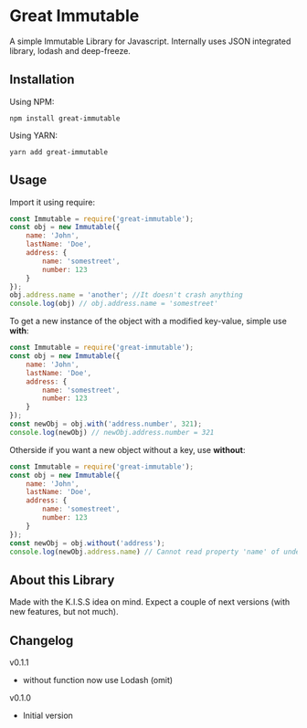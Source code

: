 # Great Immutable

A simple Immutable Library for Javascript. 
Internally uses JSON integrated library, lodash and deep-freeze.

## Installation

Using NPM:
```shell
npm install great-immutable
```
Using YARN:
```shell
yarn add great-immutable
```

## Usage
Import it using require:
```js
const Immutable = require('great-immutable');
const obj = new Immutable({
	name: 'John',
	lastName: 'Doe',
	address: {
		name: 'somestreet',
		number: 123
	}
});
obj.address.name = 'another'; //It doesn't crash anything
console.log(obj) // obj.address.name = 'somestreet'
```
To get a new instance of the object with a modified key-value, simple use **with**:
```js
const Immutable = require('great-immutable');
const obj = new Immutable({
	name: 'John',
	lastName: 'Doe',
	address: {
		name: 'somestreet',
		number: 123
	}
});
const newObj = obj.with('address.number', 321);
console.log(newObj) // newObj.address.number = 321
```
Otherside if you want a new object without a key, use **without**:
```js
const Immutable = require('great-immutable');
const obj = new Immutable({
	name: 'John',
	lastName: 'Doe',
	address: {
		name: 'somestreet',
		number: 123
	}
});
const newObj = obj.without('address');
console.log(newObj.address.name) // Cannot read property 'name' of undefined
```
## About this Library

Made with the K.I.S.S idea on mind. Expect a couple of next versions (with new features, but not much).

## Changelog
v0.1.1
- without function now use Lodash (omit)

v0.1.0
- Initial version

